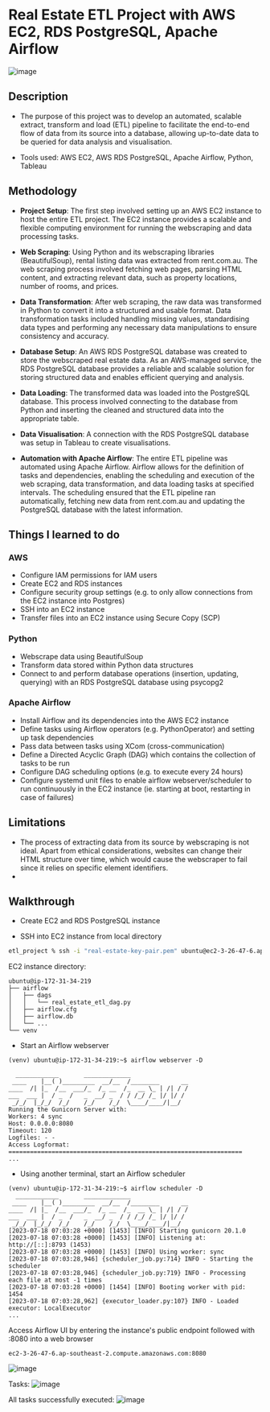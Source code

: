# Real Estate ETL Project with AWS EC2, RDS PostgreSQL, Apache Airflow

![image](https://github.com/phong002/webscrape-project/assets/47654096/5b971b67-7c4e-4f70-8c33-4d22de261d44)

## Description 
- The purpose of this project was to develop an automated, scalable extract, transform and load (ETL) pipeline to facilitate the end-to-end flow of data from its source into a database, allowing up-to-date data to be queried for data analysis and visualisation.

- Tools used: AWS EC2, AWS RDS PostgreSQL, Apache Airflow, Python, Tableau


## Methodology

- **Project Setup**: The first step involved setting up an AWS EC2 instance to host the entire ETL project. The EC2 instance provides a scalable and flexible computing environment for running the webscraping and data processing tasks.

- **Web Scraping**: Using Python and its webscraping libraries (BeautifulSoup), rental listing data was extracted from rent.com.au. The web scraping process involved fetching web pages, parsing HTML content, and extracting relevant data, such as property locations, number of rooms, and prices.
  
- **Data Transformation**: After web scraping, the raw data was transformed in Python to convert it into a structured and usable format. Data transformation tasks included handling missing values, standardising data types and performing any necessary data manipulations to ensure consistency and accuracy.
  
- **Database Setup**: An AWS RDS PostgreSQL database was created to store the webscraped real estate data. As an AWS-managed service, the RDS PostgreSQL database provides a reliable and scalable solution for storing structured data and enables efficient querying and analysis.

- **Data Loading**: The transformed data was loaded into the PostgreSQL database. This process involved connecting to the database from Python and inserting the cleaned and structured data into the appropriate table.

- **Data Visualisation**: A connection with the RDS PostgreSQL database was setup in Tableau to create visualisations. 

- **Automation with Apache Airflow**: The entire ETL pipeline was automated using Apache Airflow. Airflow allows for the definition of tasks and dependencies, enabling the scheduling and execution of the web scraping, data transformation, and data loading tasks at specified intervals. The scheduling ensured that the ETL pipeline ran automatically, fetching new data from rent.com.au and updating the PostgreSQL database with the latest information.  

 
## Things I learned to do
### AWS 
- Configure IAM permissions for IAM users
- Create EC2 and RDS instances
- Configure security group settings (e.g. to only allow connections from the EC2 instance into Postgres) 
- SSH into an EC2 instance
- Transfer files into an EC2 instance using Secure Copy (SCP)
### Python
- Webscrape data using BeautifulSoup
- Transform data stored within Python data structures
- Connect to and perform database operations (insertion, updating, querying) with an RDS PostgreSQL database using psycopg2 
### Apache Airflow
- Install Airflow and its dependencies into the AWS EC2 instance 
- Define tasks using Airflow operators (e.g. PythonOperator) and setting up task dependencies
- Pass data between tasks using XCom (cross-communication) 
- Define a Directed Acyclic Graph (DAG) which contains the collection of tasks to be run
- Configure DAG scheduling options (e.g. to execute every 24 hours)
- Configure systemd unit files to enable airflow webserver/scheduler to run continuously in the EC2 instance (ie. starting at boot, restarting in case of failures)

## Limitations 
- The process of extracting data from its source by webscraping is not ideal. Apart from ethical considerations, websites can change their HTML structure over time, which would cause the webscraper to fail since it relies on specific element identifiers.
- 
  



## Walkthrough 
- Create EC2 and RDS PostgreSQL instance 

- SSH into EC2 instance from local directory 
```zsh
etl_project % ssh -i "real-estate-key-pair.pem" ubuntu@ec2-3-26-47-6.ap-southeast-2.compute.amazonaws.com
```

EC2 instance directory: 
```tree
ubuntu@ip-172-31-34-219
├── airflow       
│   ├── dags
│   │   └── real_estate_etl_dag.py
│   ├── airflow.cfg        
│   ├── airflow.db  
│   └── ...  
└── venv                               
```

- Start an Airflow webserver 
```shell
(venv) ubuntu@ip-172-31-34-219:~$ airflow webserver -D 

  ____________       _____________
 ____    |__( )_________  __/__  /________      __
____  /| |_  /__  ___/_  /_ __  /_  __ \_ | /| / /
___  ___ |  / _  /   _  __/ _  / / /_/ /_ |/ |/ /
 _/_/  |_/_/  /_/    /_/    /_/  \____/____/|__/
Running the Gunicorn Server with:
Workers: 4 sync
Host: 0.0.0.0:8080
Timeout: 120
Logfiles: - -
Access Logformat: 
=================================================================
...
```

- Using another terminal, start an Airflow scheduler
```shell
(venv) ubuntu@ip-172-31-34-219:~$ airflow scheduler -D
  ____________       _____________
 ____    |__( )_________  __/__  /________      __
____  /| |_  /__  ___/_  /_ __  /_  __ \_ | /| / /
___  ___ |  / _  /   _  __/ _  / / /_/ /_ |/ |/ /
 _/_/  |_/_/  /_/    /_/    /_/  \____/____/|__/
[2023-07-18 07:03:28 +0000] [1453] [INFO] Starting gunicorn 20.1.0
[2023-07-18 07:03:28 +0000] [1453] [INFO] Listening at: http://[::]:8793 (1453)
[2023-07-18 07:03:28 +0000] [1453] [INFO] Using worker: sync
[2023-07-18 07:03:28,946] {scheduler_job.py:714} INFO - Starting the scheduler
[2023-07-18 07:03:28,946] {scheduler_job.py:719} INFO - Processing each file at most -1 times
[2023-07-18 07:03:28 +0000] [1454] [INFO] Booting worker with pid: 1454
[2023-07-18 07:03:28,962] {executor_loader.py:107} INFO - Loaded executor: LocalExecutor
...
```

Access Airflow UI by entering the instance's public endpoint followed with :8080 into a web browser 
```
ec2-3-26-47-6.ap-southeast-2.compute.amazonaws.com:8080
```
![image](https://github.com/phong002/webscrape-project/assets/47654096/e1413536-c95a-4a72-a79c-ad792fc085c4)

Tasks: 
![image](https://github.com/phong002/webscrape-project/assets/47654096/86fbf2bd-6c14-4849-a39e-e9adbb260e5d)

All tasks successfully executed:
![image](https://github.com/phong002/webscrape-project/assets/47654096/87e585f0-a431-4ada-8b31-cc1e6d85b3d6)














